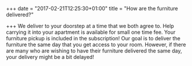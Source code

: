 +++
date = "2017-02-21T12:25:30+01:00"
title = "How are the furniture delivered?"

+++
We deliver to your doorstep at a time that we both agree to. Help carrying it into your apartment is available for small one time fee. Your furniture pickup is included in the subscription! Our goal is to deliver the furniture the same day that you get access to your room. However, if there are many who are wishing to have their furniture delivered the same day, your delivery might be a bit delayed!